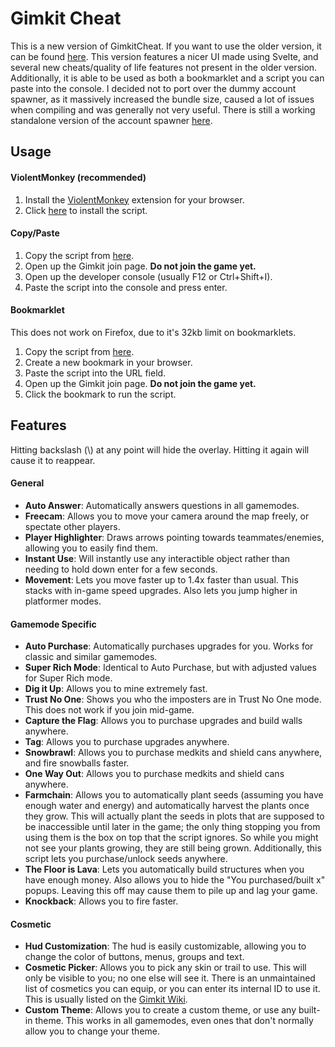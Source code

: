 # Gimkit Cheat

This is a new version of GimkitCheat. If you want to use the older version, it can be found [here](https://github.com/TheLazySquid/GimkitCheat/tree/a19d802eca25893e6f262b9d6e74f1278dbebd2f). This version features a nicer UI made using Svelte, and several new cheats/quality of life features not present in the older version. Additionally, it is able to be used as both a bookmarklet and a script you can paste into the console. I decided not to port over the dummy account spawner, as it massively increased the bundle size, caused a lot of issues when compiling and was generally not very useful. There is still a working standalone version of the account spawner [here](https://github.com/TheLazySquid/GimkitSpawner).

## Usage

#### ViolentMonkey (recommended)

1. Install the [ViolentMonkey](https://violentmonkey.github.io/get-it/) extension for your browser.
2. Click [here](https://raw.githubusercontent.com/TheLazySquid/GimkitCheat/main/build/bundle.user.js) to install the script.

#### Copy/Paste

1. Copy the script from [here](/build/bundle.user.js).
2. Open up the Gimkit join page. **Do not join the game yet.**
3. Open up the developer console (usually F12 or Ctrl+Shift+I).
4. Paste the script into the console and press enter.

#### Bookmarklet

This does not work on Firefox, due to it's 32kb limit on bookmarklets.

1. Copy the script from [here](/build/bundle.bookmarklet.txt).
2. Create a new bookmark in your browser.
3. Paste the script into the URL field.
4. Open up the Gimkit join page. **Do not join the game yet.**
5. Click the bookmark to run the script.

## Features

Hitting backslash (\\) at any point will hide the overlay. Hitting it again will cause it to reappear.

#### General

- **Auto Answer**: Automatically answers questions in all gamemodes.
- **Freecam**: Allows you to move your camera around the map freely, or spectate other players.
- **Player Highlighter**: Draws arrows pointing towards teammates/enemies, allowing you to easily find them.
- **Instant Use**: Will instantly use any interactible object rather than needing to hold down enter for a few seconds.
- **Movement**: Lets you move faster up to 1.4x faster than usual. This stacks with in-game speed upgrades. Also lets you jump higher in platformer modes.

#### Gamemode Specific

- **Auto Purchase**: Automatically purchases upgrades for you. Works for classic and similar gamemodes.
- **Super Rich Mode**: Identical to Auto Purchase, but with adjusted values for Super Rich mode.
- **Dig it Up**: Allows you to mine extremely fast.
- **Trust No One**: Shows you who the imposters are in Trust No One mode. This does not work if you join mid-game.
- **Capture the Flag**: Allows you to purchase upgrades and build walls anywhere.
- **Tag**: Allows you to purchase upgrades anywhere.
- **Snowbrawl**: Allows you to purchase medkits and shield cans anywhere, and fire snowballs faster.
- **One Way Out**: Allows you to purchase medkits and shield cans anywhere.
- **Farmchain**: Allows you to automatically plant seeds (assuming you have enough water and energy) and automatically harvest the plants once they grow. This will actually plant the seeds in plots that are supposed to be inaccessible until later in the game; the only thing stopping you from using them is the box on top that the script ignores. So while you might not see your plants growing, they are still being grown. Additionally, this script lets you purchase/unlock seeds anywhere.
- **The Floor is Lava**: Lets you automatically build structures when you have enough money. Also allows you to hide the "You purchased/built x" popups. Leaving this off may cause them to pile up and lag your game.
- **Knockback**: Allows you to fire faster.

#### Cosmetic

- **Hud Customization**: The hud is easily customizable, allowing you to change the color of buttons, menus, groups and text.
- **Cosmetic Picker**: Allows you to pick any skin or trail to use. This will only be visible to you; no one else will see it. There is an unmaintained list of cosmetics you can equip, or you can enter its internal ID to use it. This is usually listed on the [Gimkit Wiki](https://gimkit.fandom.com/wiki/Cosmetics).
- **Custom Theme**: Allows you to create a custom theme, or use any built-in theme. This works in all gamemodes, even ones that don't normally allow you to change your theme.
